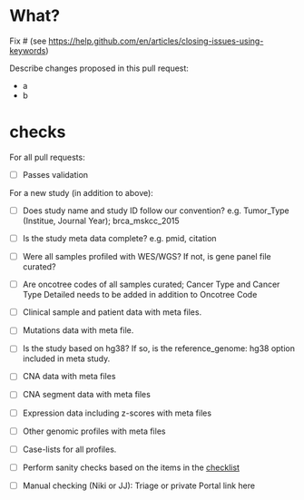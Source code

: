 # What?
Fix # (see https://help.github.com/en/articles/closing-issues-using-keywords)

Describe changes proposed in this pull request:
- a
- b

# checks
For all pull requests:
- [ ] Passes validation

For a new study (in addition to above):
- [ ] Does study name and study ID follow our convention? e.g. Tumor_Type (Institue, Journal Year); brca_mskcc_2015
- [ ] Is the study meta data complete? e.g. pmid, citation
- [ ] Were all samples profiled with WES/WGS? If not, is gene panel file curated?
- [ ] Are oncotree codes of all samples curated; Cancer Type and Cancer Type Detailed needs to be added in addition to Oncotree Code
- [ ] Clinical sample and patient data with meta files.
- [ ] Mutations data with meta file.
- [ ] Is the study based on hg38? If so, is the reference_genome: hg38 option included in meta study.
- [ ] CNA data with meta files
- [ ] CNA segment data with meta files
- [ ] Expression data including z-scores with meta files
- [ ] Other genomic profiles with meta files
- [ ] Case-lists for all profiles.
- [ ] Perform sanity checks based on the items in the [checklist](https://github.com/cBioPortal/datahub/blob/master/docs/curation-process.md)
- [ ] Manual checking (Niki or JJ): Triage or private Portal link here

